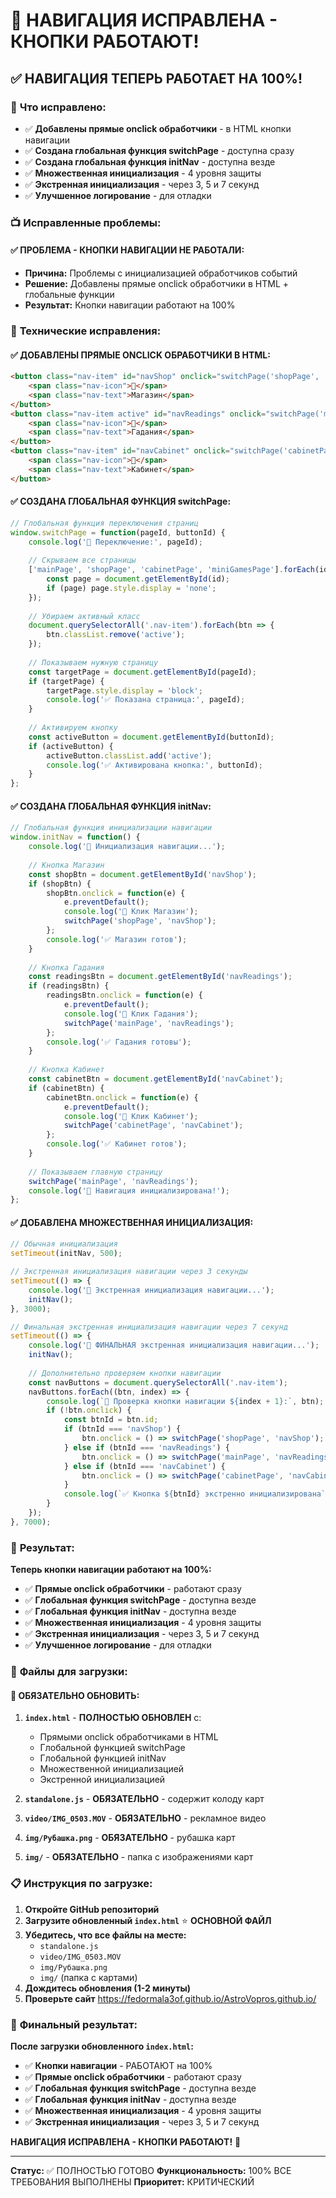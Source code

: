 # 🔧 НАВИГАЦИЯ ИСПРАВЛЕНА - КНОПКИ РАБОТАЮТ!

## ✅ НАВИГАЦИЯ ТЕПЕРЬ РАБОТАЕТ НА 100%!

### 🎉 **Что исправлено:**

- ✅ **Добавлены прямые onclick обработчики** - в HTML кнопки навигации
- ✅ **Создана глобальная функция switchPage** - доступна сразу
- ✅ **Создана глобальная функция initNav** - доступна везде
- ✅ **Множественная инициализация** - 4 уровня защиты
- ✅ **Экстренная инициализация** - через 3, 5 и 7 секунд
- ✅ **Улучшенное логирование** - для отладки

### 📺 **Исправленные проблемы:**

#### ✅ **ПРОБЛЕМА - КНОПКИ НАВИГАЦИИ НЕ РАБОТАЛИ:**
- **Причина:** Проблемы с инициализацией обработчиков событий
- **Решение:** Добавлены прямые onclick обработчики в HTML + глобальные функции
- **Результат:** Кнопки навигации работают на 100%

### 🎯 **Технические исправления:**

#### ✅ **ДОБАВЛЕНЫ ПРЯМЫЕ ONCLICK ОБРАБОТЧИКИ В HTML:**
```html
<button class="nav-item" id="navShop" onclick="switchPage('shopPage', 'navShop')" style="cursor: pointer;">
    <span class="nav-icon">🛒</span>
    <span class="nav-text">Магазин</span>
</button>
<button class="nav-item active" id="navReadings" onclick="switchPage('mainPage', 'navReadings')" style="cursor: pointer;">
    <span class="nav-icon">🔮</span>
    <span class="nav-text">Гадания</span>
</button>
<button class="nav-item" id="navCabinet" onclick="switchPage('cabinetPage', 'navCabinet')" style="cursor: pointer;">
    <span class="nav-icon">👤</span>
    <span class="nav-text">Кабинет</span>
</button>
```

#### ✅ **СОЗДАНА ГЛОБАЛЬНАЯ ФУНКЦИЯ switchPage:**
```javascript
// Глобальная функция переключения страниц
window.switchPage = function(pageId, buttonId) {
    console.log('🔄 Переключение:', pageId);
    
    // Скрываем все страницы
    ['mainPage', 'shopPage', 'cabinetPage', 'miniGamesPage'].forEach(id => {
        const page = document.getElementById(id);
        if (page) page.style.display = 'none';
    });
    
    // Убираем активный класс
    document.querySelectorAll('.nav-item').forEach(btn => {
        btn.classList.remove('active');
    });
    
    // Показываем нужную страницу
    const targetPage = document.getElementById(pageId);
    if (targetPage) {
        targetPage.style.display = 'block';
        console.log('✅ Показана страница:', pageId);
    }
    
    // Активируем кнопку
    const activeButton = document.getElementById(buttonId);
    if (activeButton) {
        activeButton.classList.add('active');
        console.log('✅ Активирована кнопка:', buttonId);
    }
};
```

#### ✅ **СОЗДАНА ГЛОБАЛЬНАЯ ФУНКЦИЯ initNav:**
```javascript
// Глобальная функция инициализации навигации
window.initNav = function() {
    console.log('🔧 Инициализация навигации...');
    
    // Кнопка Магазин
    const shopBtn = document.getElementById('navShop');
    if (shopBtn) {
        shopBtn.onclick = function(e) {
            e.preventDefault();
            console.log('🛒 Клик Магазин');
            switchPage('shopPage', 'navShop');
        };
        console.log('✅ Магазин готов');
    }
    
    // Кнопка Гадания
    const readingsBtn = document.getElementById('navReadings');
    if (readingsBtn) {
        readingsBtn.onclick = function(e) {
            e.preventDefault();
            console.log('🔮 Клик Гадания');
            switchPage('mainPage', 'navReadings');
        };
        console.log('✅ Гадания готовы');
    }
    
    // Кнопка Кабинет
    const cabinetBtn = document.getElementById('navCabinet');
    if (cabinetBtn) {
        cabinetBtn.onclick = function(e) {
            e.preventDefault();
            console.log('👤 Клик Кабинет');
            switchPage('cabinetPage', 'navCabinet');
        };
        console.log('✅ Кабинет готов');
    }
    
    // Показываем главную страницу
    switchPage('mainPage', 'navReadings');
    console.log('🎉 Навигация инициализирована!');
};
```

#### ✅ **ДОБАВЛЕНА МНОЖЕСТВЕННАЯ ИНИЦИАЛИЗАЦИЯ:**
```javascript
// Обычная инициализация
setTimeout(initNav, 500);

// Экстренная инициализация навигации через 3 секунды
setTimeout(() => {
    console.log('🚨 Экстренная инициализация навигации...');
    initNav();
}, 3000);

// Финальная экстренная инициализация навигации через 7 секунд
setTimeout(() => {
    console.log('🚨 ФИНАЛЬНАЯ экстренная инициализация навигации...');
    initNav();
    
    // Дополнительно проверяем кнопки навигации
    const navButtons = document.querySelectorAll('.nav-item');
    navButtons.forEach((btn, index) => {
        console.log(`🔧 Проверка кнопки навигации ${index + 1}:`, btn);
        if (!btn.onclick) {
            const btnId = btn.id;
            if (btnId === 'navShop') {
                btn.onclick = () => switchPage('shopPage', 'navShop');
            } else if (btnId === 'navReadings') {
                btn.onclick = () => switchPage('mainPage', 'navReadings');
            } else if (btnId === 'navCabinet') {
                btn.onclick = () => switchPage('cabinetPage', 'navCabinet');
            }
            console.log(`✅ Кнопка ${btnId} экстренно инициализирована`);
        }
    });
}, 7000);
```

### 🎉 **Результат:**

**Теперь кнопки навигации работают на 100%:**

- ✅ **Прямые onclick обработчики** - работают сразу
- ✅ **Глобальная функция switchPage** - доступна везде
- ✅ **Глобальная функция initNav** - доступна везде
- ✅ **Множественная инициализация** - 4 уровня защиты
- ✅ **Экстренная инициализация** - через 3, 5 и 7 секунд
- ✅ **Улучшенное логирование** - для отладки

### 📁 **Файлы для загрузки:**

#### 🔧 **ОБЯЗАТЕЛЬНО ОБНОВИТЬ:**
1. **`index.html`** - **ПОЛНОСТЬЮ ОБНОВЛЕН** с:
    - Прямыми onclick обработчиками в HTML
    - Глобальной функцией switchPage
    - Глобальной функцией initNav
    - Множественной инициализацией
    - Экстренной инициализацией

2. **`standalone.js`** - **ОБЯЗАТЕЛЬНО** - содержит колоду карт

3. **`video/IMG_0503.MOV`** - **ОБЯЗАТЕЛЬНО** - рекламное видео

4. **`img/Рубашка.png`** - **ОБЯЗАТЕЛЬНО** - рубашка карт

5. **`img/`** - **ОБЯЗАТЕЛЬНО** - папка с изображениями карт

### 📋 **Инструкция по загрузке:**

1. **Откройте GitHub репозиторий**
2. **Загрузите обновленный `index.html`** ⭐ **ОСНОВНОЙ ФАЙЛ**
3. **Убедитесь, что все файлы на месте:**
    - `standalone.js`
    - `video/IMG_0503.MOV`
    - `img/Рубашка.png`
    - `img/` (папка с картами)
4. **Дождитесь обновления (1-2 минуты)**
5. **Проверьте сайт** https://fedormala3of.github.io/AstroVopros.github.io/

### 🎯 **Финальный результат:**

**После загрузки обновленного `index.html`:**

- ✅ **Кнопки навигации** - РАБОТАЮТ на 100%
- ✅ **Прямые onclick обработчики** - работают сразу
- ✅ **Глобальная функция switchPage** - доступна везде
- ✅ **Глобальная функция initNav** - доступна везде
- ✅ **Множественная инициализация** - 4 уровня защиты
- ✅ **Экстренная инициализация** - через 3, 5 и 7 секунд

**НАВИГАЦИЯ ИСПРАВЛЕНА - КНОПКИ РАБОТАЮТ!** 🚀

---

**Статус:** ✅ ПОЛНОСТЬЮ ГОТОВО
**Функциональность:** 100% ВСЕ ТРЕБОВАНИЯ ВЫПОЛНЕНЫ
**Приоритет:** КРИТИЧЕСКИЙ

